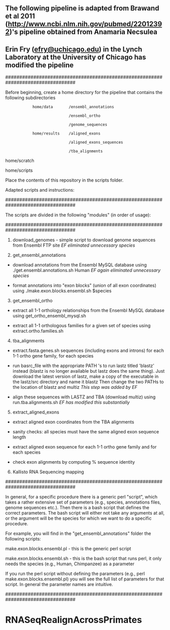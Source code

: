 ## The following pipeline is adapted from Brawand et al 2011 (http://www.ncbi.nlm.nih.gov/pubmed/22012392)'s pipeline obtained from Anamaria Necsulea
## Erin Fry (efry@uchicago.edu) in the Lynch Laboratory at the University of Chicago has modified the pipeline

#################################################################################

Before beginning, create a home directory for the pipeline that contains the following subdirectories

				home/data  		/ensembl_annotations

		   						/ensembl_ortho

		   						/genome_sequences

				home/results 	/aligned_exons

								/aligned_exons_sequences

								/tba_alignments

home/scratch

home/scripts

Place the contents of this repository in the scripts folder.


Adapted scripts and instructions:

#################################################################################

The scripts are divided in the following "modules" (in order of usage): 

#################################################################################

1) download_genomes  - simple script to download genome sequences from Ensembl FTP site  *EF eliminated unnecessary species*

2) get_ensembl_annotations 

  - download annotations from the Ensembl MySQL database using ./get.ensembl.annotations.sh Human *EF again eliminated unnecessary species*

 -  format annotations into "exon blocks" (union of all exon coordinates) using ./make.exon.blocks.ensembl.sh $species

3) get_ensembl_ortho

 - extract all 1-1 orthology relationships from the Ensembl MySQL database using get_ortho_ensembl_mysql.sh

 - extract all 1-1 orthologous families for a given set of species using extract.ortho.families.sh

4) tba_alignments

 - extract.fasta.genes.sh sequences (including exons and introns) for each 1-1 ortho gene family, for each species
 
 - run basrc_file with the appropriate PATH 's to run lastz titled 'blastz' instead (blastz is no longer available but lastz does the same thing).
 	Just download the latest version of lastz, make a copy of the executable in the lastz/src directory and name it blastz
 	Then change the two PATHs to the location of blastz and multiz  *This step was added by EF*
 	
 - align these sequences with LASTZ and TBA (download multiz) using run.tba.alignments.sh *EF has modified this substantially*

5) extract_aligned_exons

 - extract aligned exon coordinates from the TBA alignments

 - sanity checks:  all species must have the same aligned exon sequence length

 - extract aligned exon sequence for each 1-1 ortho gene family and for each species 

 - check exon alignments by  computing % sequence identity
 
6) Kallisto RNA Sequencing mapping

#################################################################################

In general, for a specific procedure there is a generic perl "script", which takes a rather extensive set of parameters (e.g., species, annotations files, genome sequences etc.). 
Then there is a bash script that defines the correct parameters. The bash script will either not take any arguments at all, or the argument will be the species for which we want to do a specific procedure. 

For example, you will find in the "get_ensembl_annotations" folder the following scripts:

make.exon.blocks.ensembl.pl - this is the generic perl script

make.exon.blocks.ensembl.sh - this is the bash script that runs perl, it only needs the species (e.g., Human, Chimpanzee) as a parameter

If you run the perl script without defining the parameters (e.g., perl make.exon.blocks.ensembl.pl)  you will see the full list of parameters for that script. In general the parameter names are intuitive. 

#################################################################################

# RNASeqRealignAcrossPrimates
